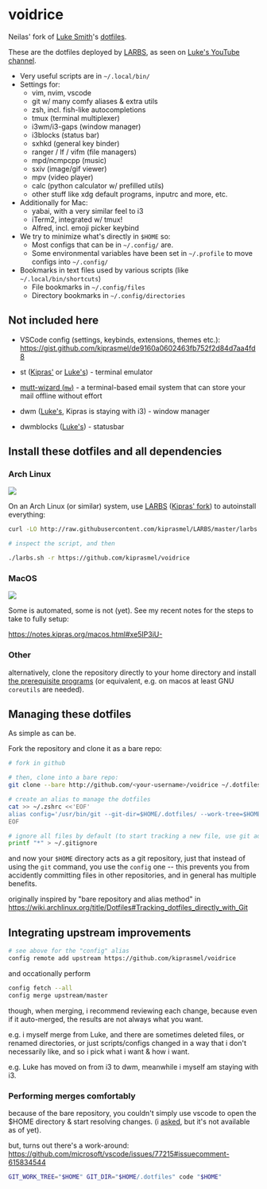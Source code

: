 # voidrice

Neilas' fork of [Luke Smith](http://lukesmith.xyz)'s [dotfiles](https://github.com/lukesmithxyz/voidrice).

These are the dotfiles deployed by [LARBS](https://larbs.xyz), as seen on [Luke's YouTube channel](https://youtube.com/c/lukesmithxyz).

- Very useful scripts are in `~/.local/bin/`
- Settings for:
	- vim, nvim, vscode
	- git w/ many comfy aliases & extra utils
	- zsh, incl. fish-like autocompletions
	- tmux (terminal multiplexer)
	- i3wm/i3-gaps (window manager)
	- i3blocks (status bar)
	- sxhkd (general key binder)
	- ranger / lf / vifm (file managers)
	- mpd/ncmpcpp (music)
	- sxiv (image/gif viewer)
	- mpv (video player)
	- calc (python calculator w/ prefilled utils)
	- other stuff like xdg default programs, inputrc and more, etc.
- Additionally for Mac:
	- yabai, with a very similar feel to i3
	- iTerm2, integrated w/ tmux!
	- Alfred, incl. emoji picker keybind
- We try to minimize what's directly in `$HOME` so:
	- Most configs that can be in `~/.config/` are.
	- Some environmental variables have been set in `~/.profile` to move configs into `~/.config/`
- Bookmarks in text files used by various scripts (like `~/.local/bin/shortcuts`)
	- File bookmarks in `~/.config/files`
	- Directory bookmarks in `~/.config/directories`

## Not included here

- VSCode config (settings, keybinds, extensions, themes etc.): https://gist.github.com/kiprasmel/de9160a0602463fb752f2d84d7aa4fd8

- st ([Kipras'](https://github.com/kiprasmel/st) or [Luke's](https://github.com/lukesmithxyz/st)) - terminal emulator
- [mutt-wizard (`mw`)](https://github.com/lukesmithxyz/mutt-wizard) - a terminal-based email system that can store your mail offline without effort
- dwm ([Luke's](https://github.com/lukesmithxyz/dwm), Kipras is staying with i3) - window manager 
- dwmblocks ([Luke's](https://github.com/lukesmithxyz/dwmblocks)) - statusbar

## Install these dotfiles and all dependencies

### Arch Linux

![](./.local/share/archrice.png)

On an Arch Linux (or similar) system, use [LARBS](https://larbs.xyz) ([Kipras' fork](https://github.com/kiprasmel/larbs)) to autoinstall everything:

```sh
curl -LO http://raw.githubusercontent.com/kiprasmel/LARBS/master/larbs.sh

# inspect the script, and then

./larbs.sh -r https://github.com/kiprasmel/voidrice
```

### MacOS

![](./.local/share/macrice.png)

Some is automated, some is not (yet).
See my recent notes for the steps to take to fully setup:

https://notes.kipras.org/macos.html#xe5IP3iU-

### Other

alternatively, clone the repository directly to your home directory and install [the prerequisite programs](https://github.com/kiprasmel/LARBS/blob/master/progs.csv) (or equivalent, e.g. on macos at least GNU `coreutils` are needed).

## Managing these dotfiles

As simple as can be.

Fork the repository and clone it as a bare repo:

```sh
# fork in github

# then, clone into a bare repo:
git clone --bare http://github.com/<your-username>/voidrice ~/.dotfiles

# create an alias to manage the dotfiles
cat >> ~/.zshrc <<'EOF'
alias config='/usr/bin/git --git-dir=$HOME/.dotfiles/ --work-tree=$HOME'
EOF

# ignore all files by default (to start tracking a new file, use git add -f)
printf "*" > ~/.gitignore
```

and now your `$HOME` directory acts as a git repository, just that instead of using the `git` command, you use the `config` one --
this prevents you from accidently committing files in other repositories, and in general has multiple benefits.

originally inspired by "bare repository and alias method" in https://wiki.archlinux.org/title/Dotfiles#Tracking_dotfiles_directly_with_Git

## Integrating upstream improvements

```sh
# see above for the "config" alias
config remote add upstream https://github.com/kiprasmel/voidrice
```

and occationally perform

```sh
config fetch --all
config merge upstream/master
```

though, when merging, i recommend reviewing each change, because even if it auto-merged, the results are not always what you want.

e.g. i myself merge from Luke, and there are sometimes deleted files, or renamed directories, or just scripts/configs changed
in a way that i don't necessarily like, and so i pick what i want & how i want.

e.g. Luke has moved on from i3 to dwm, meanwhile i myself am staying with i3.

### Performing merges comfortably

because of the bare repository, you couldn't simply use vscode to open the $HOME directory & start resolving changes.
(i [asked](https://github.com/microsoft/vscode/issues/80946), but it's not available as of yet).

but, turns out there's a work-around: https://github.com/microsoft/vscode/issues/77215#issuecomment-615834544

```sh
GIT_WORK_TREE="$HOME" GIT_DIR="$HOME/.dotfiles" code "$HOME"
```

